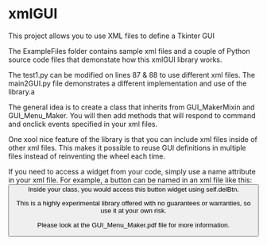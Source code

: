 # xmlGUI
This project allows you to use XML files to define a Tkinter GUI

The ExampleFiles folder contains sample xml files and a couple of Python source code files that demonstate
how this xmlGUI library works.

The test1.py can be modified on lines 87 & 88 to use different xml files.
The main2GUI.py file demonstrates a different implementation and use of the library.a

The general idea is to create a class that inherits from GUI_MakerMixin and GUI_Menu_Maker.
You will then add methods that will respond to command and onclick events specified in your xml files.

One xool nice feature of the library is that you can include xml files inside of other xml files.
This makes it possible to reuse GUI definitions in multiple files instead of reinventing the wheel each time.

If you need to access a widget from your code, simply use a name attribute in your xml file.
For example, a button can be named in an xml file like this:
    <button name="delBtn" bg="red" image="gearIcon.png" >
Inside your class, you would access this button widget using self.delBtn.

This is a highly experimental library offered with no guarantees or warranties, so use it at your own risk.

Please look at the GUI_Menu_Maker.pdf file for more information.

